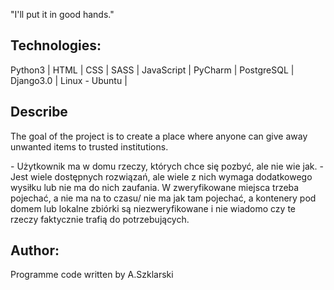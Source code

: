 <p> "I'll put it in good hands." </p>

## Technologies:
<p>Python3 | HTML | CSS | SASS | JavaScript | PyCharm | PostgreSQL | Django3.0 | Linux - Ubuntu |</p>

## Describe
<p>The goal of the project is to create a place where anyone can give away unwanted items to trusted institutions.</p>

<p> -  Użytkownik ma w domu rzeczy, których chce się pozbyć, ale nie wie jak.
- Jest wiele dostępnych rozwiązań, ale wiele z nich wymaga dodatkowego wysiłku lub nie ma do nich zaufania. W zweryfikowane miejsca trzeba pojechać, a nie ma na to czasu/ nie ma jak tam pojechać, a kontenery pod domem lub lokalne zbiórki są niezweryfikowane i nie wiadomo czy te rzeczy faktycznie trafią do potrzebujących. </p>

## Author:
Programme code written by A.Szklarski
